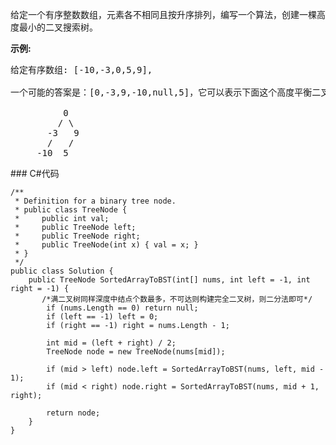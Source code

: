 <p>给定一个有序整数数组，元素各不相同且按升序排列，编写一个算法，创建一棵高度最小的二叉搜索树。</p><strong>示例:</strong><pre>给定有序数组: [-10,-3,0,5,9],<br><br>一个可能的答案是：[0,-3,9,-10,null,5]，它可以表示下面这个高度平衡二叉搜索树：<br><br>          0 <br>         / &#92 <br>       -3   9 <br>       /   / <br>     -10  5 <br></pre>
### C#代码

```
/**
 * Definition for a binary tree node.
 * public class TreeNode {
 *     public int val;
 *     public TreeNode left;
 *     public TreeNode right;
 *     public TreeNode(int x) { val = x; }
 * }
 */
public class Solution {
    public TreeNode SortedArrayToBST(int[] nums, int left = -1, int right = -1) {
       /*满二叉树同样深度中结点个数最多，不可达则构建完全二叉树，则二分法即可*/ 
        if (nums.Length == 0) return null;
        if (left == -1) left = 0;
        if (right == -1) right = nums.Length - 1;

        int mid = (left + right) / 2;
        TreeNode node = new TreeNode(nums[mid]);

        if (mid > left) node.left = SortedArrayToBST(nums, left, mid - 1);
        if (mid < right) node.right = SortedArrayToBST(nums, mid + 1, right);

        return node;
    }
}
```